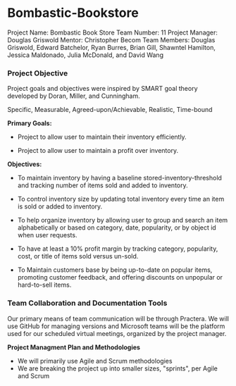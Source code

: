 # Bombastic-Bookstore

Project Name: Bombastic Book Store
Team Number: 11
Project Manager: Douglas Griswold
Mentor: Christopher Becom
Team Members: Douglas Griswold, Edward Batchelor, Ryan Burres, Brian Gill, Shawntel Hamilton, Jessica Maldonado, Julia McDonald, and David Wang

### **Project Objective** 

Project goals and objectives were inspired by SMART goal theory developed by Doran, Miller, and Cunningham.

Specific, Measurable, Agreed-upon/Achievable, Realistic, Time-bound

**Primary Goals:**

- Project to allow user to maintain their inventory efficiently.

- Project to allow user to maintain a profit over inventory.

**Objectives:** 

- To maintain inventory by having a baseline stored-inventory-threshold and tracking number of items sold and added to inventory.

- To control inventory size by updating total inventory every time an item is sold or added to inventory.

- To help organize inventory by allowing user to group and search an item alphabetically or based on category, date, popularity, or by object id when user requests.

- To have at least a 10% profit margin by tracking category, popularity, cost, or title of items sold versus un-sold.

- To Maintain customers base by being up-to-date on popular items, promoting customer feedback, and offering discounts on unpopular or hard-to-sell items.








### **Team Collaboration and Documentation Tools**

Our primary means of team communication will be through Practera. We will use GitHub for managing versions and Microsoft teams will be the platform used for our scheduled virtual meetings, organized by the project manager.


**Project Managment Plan and Methodologies**
- We will primarily use Agile and Scrum methodologies
- We are breaking the project up into smaller sizes, "sprints", per Agile and Scrum
